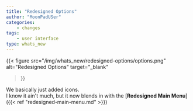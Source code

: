 ```yaml
---
title: "Redesigned Options"
author: "MoonPadUSer"
categories:
    - changes
tags:
    - user interface
type: whats_new
---
```


<!--more-->

{{< figure
    src="/img/whats_new/redesigned-options/options.png"
    alt="Redesigned Options"
    target="_blank"
>}}

We basically just added icons.  
I know it ain't much, but it now blends in with the [**Redesigned Main Menu**]({{< ref "redesigned-main-menu.md" >}})
